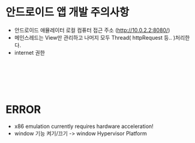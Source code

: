 # 안드로이드 앱 개발 주의사항
 - 안드로이드 애뮬레이터 로컬 컴퓨터 접근 주소 (http://10.0.2.2:8080/)  
 - 메인스레드는 View만 관리하고 나머지 모두 Thread( httpRequest 등.. )처리한다.
 - internet 권한
<pre>
<code>
<uses-permission android:name="android.permission.INTERNET" />
<application
  ...
  android:usesCleartextTraffic="true"
  ...
 >
 </application>
</code>
</pre>
# ERROR
- x86 emulation currently requires hardware acceleration!
- window 기능 켜기/끄기 -> window Hypervisor Platform
